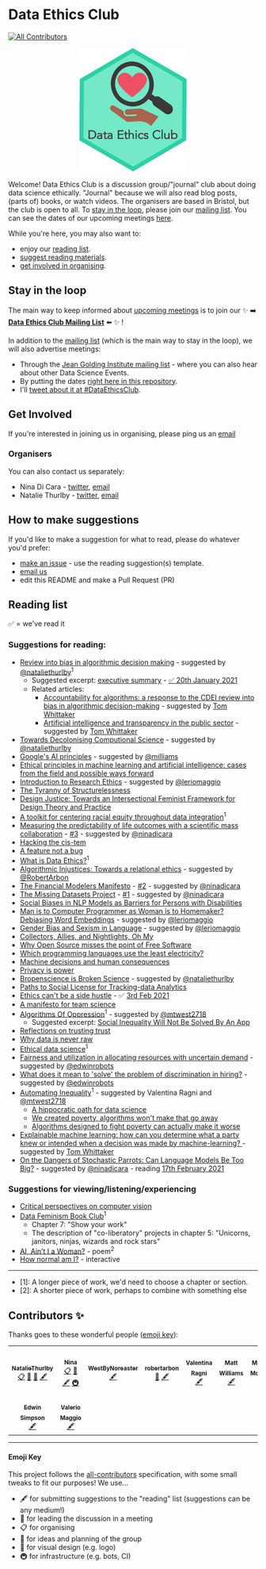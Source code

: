 # Data Ethics Club
<!-- ALL-CONTRIBUTORS-BADGE:START - Do not remove or modify this section -->
[![All Contributors](https://img.shields.io/badge/all_contributors-9-orange.svg?style=flat-square)](#contributors-)
<!-- ALL-CONTRIBUTORS-BADGE:END -->
<p align="center">
  <img height=250 src="logo.png">
</p>

Welcome! Data Ethics Club is a discussion group/"journal" club about doing data science ethically. "Journal" because we will also read blog posts, (parts of) books, or watch videos. The organisers are based in Bristol, but the club is open to all. To [stay in the loop](#stay-in-the-loop), please join our [mailing list](http://eepurl.com/hjkmnX). You can see the dates of our upcoming meetings [here](./MEETINGS.md).

While you're here, you may also want to:
* enjoy our [reading list](#reading-list).
* [suggest reading materials](#how-to-make-suggestions).
* [get involved in organising](#get-involved).

## Stay in the loop

The main way to keep informed about [upcoming meetings](./MEETINGS.md) is to join our :sparkles: :arrow_right: [**Data Ethics Club Mailing List**](http://eepurl.com/hjkmnX) :arrow_left: :sparkles: !

In addition to the [mailing list](http://eepurl.com/hjkmnX) (which is the main way to stay in the loop), we will also advertise meetings:
- Through the [Jean Golding Institute mailing list](https://www.bristol.ac.uk/golding/join-our-mailing-list/) - where you can also hear about other Data Science Events.
- By putting the dates [right here in this repository](./MEETINGS.md).
- I'll [tweet about it at #DataEthicsClub](https://twitter.com/hashtag/DataEthicsClub?src=hashtag_click).

## Get Involved
If you're interested in joining us in organising, please ping us an [email](mailto:grp-ethicaldatascience@groups.bristol.ac.uk)

### Organisers
You can also contact us separately:
- Nina Di Cara - [twitter](twitter.com/ninadicara), [email](mailto:nina.dicara@bristol.ac.uk)
- Natalie Thurlby - [twitter](twitter.com/stataliet), [email](mailto:natalie.thurlby@bristol.ac.uk)

## How to make suggestions
If you'd like to make a suggestion for what to read, please do whatever you'd prefer:
* [make an issue](https://github.com/very-good-science/ethical-data-science-journal-club/issues/new/choose) - use the reading suggestion(s) template.
* [email us](mailto:grp-ethicaldatascience@groups.bristol.ac.uk)
* edit this README and make a Pull Request (PR)

## Reading list

:white_check_mark: = we've read it

### Suggestions for reading:
* [Review into bias in algorithmic decision making](https://assets.publishing.service.gov.uk/government/uploads/system/uploads/attachment_data/file/939109/CDEI_review_into_bias_in_algorithmic_decision-making.pdf) - suggested by [@nataliethurlby](https://github.com/NatalieThurlby)<sup>1</sup>
  * Suggested excerpt: [executive summary](https://github.com/very-good-science/data-ethics-club/blob/main/meetings/2021/jan/20-01-20_cdei_algorithmic_bias_summary.pdf) - [:white_check_mark: 20th January 2021](meetings/2021/01-jan/20-01-21_meeting.md)
  * Related articles: 
    * [Accountability for algorithms: a response to the CDEI review into bias in algorithmic decision-making](https://www.adalovelaceinstitute.org/blog/response-to-cdei-review-bias-algorithmic-decision-making/) - suggested by [Tom Whittaker](https://blog.burges-salmon.com/u/102g2vz/tom-whittaker)
    * [Artificial intelligence and transparency in the public sector](https://blog.burges-salmon.com/post/102gnvk/artificial-intelligence-and-transparency-in-the-public-sector) - suggested by [Tom Whittaker](https://blog.burges-salmon.com/u/102g2vz/tom-whittaker)
* [Towards Decolonising Computional Science](https://arxiv.org/abs/2009.14258) - suggested by [@nataliethurlby](https://github.com/NatalieThurlby)
* [Google's AI principles](https://blog.google/technology/ai/ai-principles/) - suggested by [@milliams](http://milliams.com)
* [Ethical principles in machine learning and artificial intelligence: cases from the field and possible ways forward](https://www.nature.com/articles/s41599-020-0501-9) 
* [Introduction to Research Ethics](https://the-turing-way.netlify.app/ethical-research/ethics-intro.html) - suggested by [@leriomaggio](https://github.com/leriomaggio)
* [The Tyranny of Structurelessness](https://www.jofreeman.com/joreen/tyranny.htm)
* [Design Justice: Towards an Intersectional Feminist Framework for Design Theory and Practice](https://designjustice.org/s/SSRN-id3189696.pdf)
* [A toolkit for centering racial equity throughout data integration](https://www.aecf.org/resources/a-toolkit-for-centering-racial-equity-within-data-integration/)<sup>1</sup>
* [Measuring the predictability of life outcomes with a scientific mass collaboration](https://www.pnas.org/content/117/15/8398) - [#3](../../issues/3) - suggested by [@ninadicara](https://github.com/ninadicara)
* [Hacking the cis-tem](https://ieeexplore.ieee.org/document/8634814)
* [A feature not a bug](http://www.technologystories.org/a-feature-not-a-bug/)
* [What is Data Ethics?](https://royalsocietypublishing.org/doi/10.1098/rsta.2016.0360)<sup>1</sup>
* [Algorithmic Injustices: Towards a relational ethics](https://arxiv.org/abs/1912.07376) - suggested by [@RobertArbon](https://github.com/RobertArbon)
* [The Financial Modelers Manifesto](https://www.uio.no/studier/emner/sv/oekonomi/ECON4135/h09/undervisningsmateriale/FinancialModelersManifesto.pdf) - [#2](../../issues/2) - suggested by [@ninadicara](https://github.com/ninadicara)
* [The Missing Datasets Project](https://github.com/MimiOnuoha/missing-datasets) - [#1](../../issues/1) - suggested by [@ninadicara](https://github.com/ninadicara)
* [Social Biases in NLP Models as Barriers for Persons with Disabilities](https://arxiv.org/pdf/2005.00813.pdf)
* [Man is to Computer Programmer as Woman is to Homemaker? Debiasing Word Embeddings](https://arxiv.org/pdf/1607.06520.pdf) - suggested by [@leriomaggio](https://github.com/leriomaggio)
* [Gender Bias and Sexism in Language](https://oxfordre.com/communication/view/10.1093/acrefore/9780190228613.001.0001/acrefore-9780190228613-e-470#acrefore-9780190228613-e-470-bibItem-0028) - suggested by [@leriomaggio](https://github.com/leriomaggio)
* [Collectors, Allies, and Nightlights, Oh My](https://www.wpcjournal.com/article/view/20275)
* [Why Open Source misses the point of Free Software](https://www.gnu.org/philosophy/open-source-misses-the-point.en.html)
* [Which programming languages use the least electricity?](https://thenewstack.io/which-programming-languages-use-the-least-electricity/)
* [Machine decisions and human consequences](https://arxiv.org/abs/1811.06747)
* [Privacy is power](https://www.politico.eu/article/privacy-is-power-opinion-data-gdpr/)
* [Bropenscience is Broken Science](https://thepsychologist.bps.org.uk/volume-33/november-2020/bropenscience-broken-science) - suggested by [@nataliethurlby](https://github.com/NatalieThurlby)
* [Paths to Social License for Tracking-data Analytics](https://psyarxiv.com/9nye8/)
* [Ethics can't be a side hustle](https://deardesignstudent.com/ethics-cant-be-a-side-hustle-b9e78c090aee) - :white_check_mark: [3rd Feb 2021](./meetings/2021/02-feb/03-02-21_meeting.md)
* [A manifesto for team science](https://psyarxiv.com/2mdxh/)
* [Algorithms Of Oppression](https://safiyaunoble.com/research-writing/)<sup>1</sup> - suggested by [@mtwest2718](https://github.com/mtwest2718)
    * Suggested excerpt: [Social Inequality Will Not Be Solved By An App](https://www.wired.com/story/social-inequality-will-not-be-solved-by-an-app/)
* [Reflections on trusting trust](http://users.ece.cmu.edu/~ganger/712.fall02/papers/p761-thompson.pdf)
* [Why data is never raw](https://www.thenewatlantis.com/publications/why-data-is-never-raw)
* [Ethical data science](https://arxiv.org/pdf/1411.1373.pdf)<sup>1</sup>
* [Fairness and utilization in allocating resources with uncertain demand](https://dl.acm.org/doi/abs/10.1145/3351095.3372847) - suggested by [@edwinrobots](https://www.informatik.tu-darmstadt.de/ukp/ukp_home/staff_ukp/index.en.jsp)
* [What does it mean to 'solve' the problem of discrimination in hiring?](https://dl.acm.org/doi/abs/10.1145/3351095.3372849) - suggested by [@edwinrobots](https://www.informatik.tu-darmstadt.de/ukp/ukp_home/staff_ukp/index.en.jsp)
* [Automating Inequality](https://virginia-eubanks.com/)<sup>1</sup> - suggested by Valentina Ragni and [@mtwest2718](https://github.com/mtwest2718)
  * [A hippocratic oath for data science](https://virginia-eubanks.com/2018/02/21/a-hippocratic-oath-for-data-science/)
  * [We created poverty, algorithms won't make that go away](https://www.theguardian.com/commentisfree/2018/may/13/we-created-poverty-algorithms-wont-make-that-go-away)
  * [Algorithms designed to fight poverty can actually make it worse](https://www.scientificamerican.com/article/algorithms-designed-to-fight-poverty-can-actually-make-it-worse/)
* [Explainable machine learning: how can you determine what a party knew or intended when a decision was made by machine-learning?
](https://www.scl.org/articles/12130-explainable-machine-learning-how-can-you-determine-what-a-party-knew-or-intended-when-a-decision-was-made-by-machine-learning) - suggested by [Tom Whittaker](https://blog.burges-salmon.com/u/102g2vz/tom-whittaker)
* [On the Dangers of Stochastic Parrots: Can Language Models Be Too Big?](http://faculty.washington.edu/ebender/papers/Stochastic_Parrots.pdf) - suggested by [@ninadicara](https://github.com/ninadicara) - reading [17th February 2021](./meetings/2021/02-feb/17-02-21_meeting.md)

### Suggestions for viewing/listening/experiencing
* [Critical perspectives on computer vision](https://slideslive.com/38923500/critical-perspectives-on-computer-vision)
* [Data Feminism Book Club](https://datafeminism.io/blog/book/data-feminism-reading-group/)<sup>1</sup>
    * Chapter 7: "Show your work"
    * The description of "co-liberatory" projects in chapter 5: "Unicorns, janitors, ninjas, wizards and rock stars" 
* [AI, Ain’t I a Woman?](https://www.youtube.com/watch?v=HZxV9w2o0FM) - poem<sup>2</sup>
* [How normal am I?](https://www.hownormalami.eu/) - interactive


---
- [1]: A longer piece of work, we'd need to choose a chapter or section.
- [2]: A shorter piece of work, perhaps to combine with something else

## Contributors ✨

Thanks goes to these wonderful people ([emoji key](#emoji-key)):

<!-- ALL-CONTRIBUTORS-LIST:START - Do not remove or modify this section -->
<!-- prettier-ignore-start -->
<!-- markdownlint-disable -->
<table>
  <tr>
    <td align="center"><a href="https://github.com/NatalieThurlby"><img src="https://avatars1.githubusercontent.com/u/17617308?v=4" width="100px;" alt=""/><br /><sub><b>NatalieThurlby</b></sub></a><br /><a href="#eventOrganizing-NatalieThurlby" title="Event Organizing">📋</a> <a href="#ideas-NatalieThurlby" title="Ideas, Planning, & Feedback">🤔</a> <a href="#design-NatalieThurlby" title="Design">🎨</a> <a href="#content-NatalieThurlby" title="Content">🖋</a></td>
    <td align="center"><a href="https://github.com/ninadicara"><img src="https://avatars1.githubusercontent.com/u/44364127?v=4" width="100px;" alt=""/><br /><sub><b>Nina</b></sub></a><br /><a href="#eventOrganizing-ninadicara" title="Event Organizing">📋</a> <a href="#ideas-ninadicara" title="Ideas, Planning, & Feedback">🤔</a> <a href="#content-ninadicara" title="Content">🖋</a> <a href="#infra-ninadicara" title="Infrastructure (Hosting, Build-Tools, etc)">🚇</a></td>
    <td align="center"><a href="https://github.com/mtwest2718"><img src="https://avatars2.githubusercontent.com/u/8397376?v=4" width="100px;" alt=""/><br /><sub><b>WestByNoreaster</b></sub></a><br /><a href="#content-mtwest2718" title="Content">🖋</a></td>
    <td align="center"><a href="https://github.com/RobertArbon"><img src="https://avatars0.githubusercontent.com/u/7603520?v=4" width="100px;" alt=""/><br /><sub><b>robertarbon</b></sub></a><br /><a href="#design-robertarbon" title="Design">🎨</a> <a href="#content-robertarbon" title="Content">🖋</a></td>
    <td align="center"><img src="" width="100px;" alt=""/><br /><sub><b>Valentina Ragni</b></sub><br /><a href="#content" title="Content">🖋</a></td>
    <td align="center"><a href="http://milliams.com"><img src="https://avatars2.githubusercontent.com/u/61316?v=4" width="100px;" alt=""/><br /><sub><b>Matt Williams</b></sub></a><br /><a href="#content-milliams" title="Content">🖋</a></td>
    <td align="center"><a href="http://www.bristol.ac.uk/engineering/people/miranda-j-mowbray/overview.html"><img src="" width="100px;" alt=""/><br /><sub><b>Miranda Mowbray</b></sub></a><br /><a href="#content" title="Content">🖋</a></td>
  </tr>
  <tr>
    <td align="center"><a href="https://www.informatik.tu-darmstadt.de/ukp/ukp_home/staff_ukp/index.en.jsp"><img src="https://avatars1.githubusercontent.com/u/6043987?v=4" width="100px;" alt=""/><br /><sub><b>Edwin Simpson</b></sub></a><br /><a href="#content-edwinrobots" title="Content">🖋</a></td>
    <td align="center"><a href="http://dynamicgenetics.org"><img src="https://avatars0.githubusercontent.com/u/1908453?v=4" width="100px;" alt=""/><br /><sub><b>Valerio Maggio</b></sub></a><br /><a href="#content-leriomaggio" title="Content">🖋</a></td>
  </tr>
</table>

<!-- markdownlint-enable -->
<!-- prettier-ignore-end -->
<!-- ALL-CONTRIBUTORS-LIST:END -->

---
#### Emoji Key
This project follows the [all-contributors](https://github.com/all-contributors/all-contributors) specification, with some small tweaks to fit our purposes!  We use...  
+ 🖋  for submitting suggestions to the "reading" list (suggestions can be any medium!)
+ 💬  for leading the discussion in a meeting  
+ 📋  for organising  
+ 🤔  for ideas and planning of the group
+ 🎨  for visual design (e.g. logo)
+ 🚇  for infrastructure (e.g. bots, CI)
